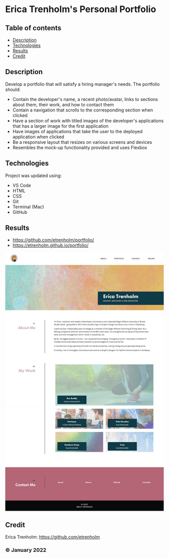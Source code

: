 # Erica Trenholm's Personal Portfolio

## Table of contents
* [Description](#description)
* [Technologies](#technologies)
* [Results](#results)
* [Credit](#credit)

## Description
Develop a portfolio that will satisfy a hiring manager's needs. The portfolio should:
* Contain the developer's name, a recent photo/avatar, links to sections about them, their work, and how to contact them
* Contain a navigation that scrolls to the corresponding section when clicked
* Have a section of work with titled images of the developer's applications that has a larger image for the first application
* Have images of applications that take the user to the deployed application when clicked
* Be a responsive layout that resizes on various screens and devices
* Resembles the mock-up functionality provided and uses Flexbox
	
## Technologies
Project was updated using:
* VS Code
* HTML
* CSS
* Git
* Terminal (Mac)
* GitHub

## Results

* https://github.com/etrenholm/portfolio/
* https://etrenholm.github.io/portfolio/

![mockup](/assets/images/ET_Portfolio-screenshot.jpg)

## Credit

Erica Trenholm: https://github.com/etrenholm

### ©️ January 2022
